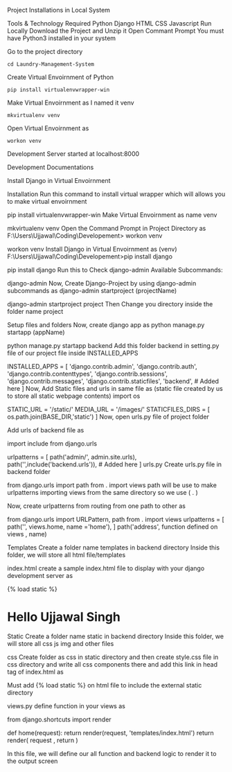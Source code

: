 Project Installations in Local System

Tools & Technology Required
Python
Django
HTML
CSS
Javascript
Run Locally
Download the Project and Unzip it
Open Commant Prompt
You must have Python3 installed in your system

Go to the project directory

    cd Laundry-Management-System
Create Virtual Envoirnment of Python

    pip install virtualenvwrapper-win
Make Virtual Envoirnment as I named it venv

    mkvirtualenv venv
Open Virtual Envoirnment as

    workon venv
Development Server started at localhost:8000

Development Documentations

Install Django in Virtual Envoirnment

Installation
Run this command to install virtual wrapper which will allows you to make virtual envoirnment

pip install virtualenvwrapper-win
Make Virtual Envoirnment as name venv

mkvirtualenv venv
Open the Command Prompt in Project Directory as F:\Users\Ujjawal\Coding\Developement> workon venv

workon venv
Install Django in Virtual Envoirnment as (venv) F:\Users\Ujjawal\Coding\Developement>pip install django

pip install django
Run this to Check django-admin Available Subcommands:

django-admin
Now, Create Django-Project by using django-admin subcommands as django-admin startproject (projectName)

django-admin startproject project
Then Change you directory inside the folder name project

Setup files and folders
Now, create django app as python manage.py startapp (appName)

python manage.py startapp backend
Add this folder backend in setting.py file of our project file inside INSTALLED_APPS

INSTALLED_APPS = [
    'django.contrib.admin',
    'django.contrib.auth',
    'django.contrib.contenttypes',
    'django.contrib.sessions',
    'django.contrib.messages',
    'django.contrib.staticfiles',
    'backend', # Added here
]
Now, Add Static files and urls in same file as (static file created by us to store all static webpage contents) import os

STATIC_URL = '/static/'
MEDIA_URL = '/images/'
STATICFILES_DIRS = [
    os.path.join(BASE_DIR,'static')
]
Now, open urls.py file of project folder

Add urls of backend file as

import include from django.urls

urlpatterns = [
    path('admin/', admin.site.urls),
    path('',include('backend.urls')), # Added here
]
urls.py
Create urls.py file in backend folder

from django.urls import path
from . import views
path will be use to make urlpatterns importing views from the same directory so we use ( . )

Now, create urlpatterns from routing from one path to other as

from django.urls import URLPattern, path
from . import views
urlpatterns = [
    path('', views.home, name ='home'),
]
path('address', function defined on views , name)

Templates
Create a folder name templates in backend directory Inside this folder, we will store all html file/templates

index.html
create a sample index.html file to display with your django development server as

{% load static %}
<!DOCTYPE html>
<html lang="en">
<head>
    <meta charset="UTF-8">
    <meta http-equiv="X-UA-Compatible" content="IE=edge">
    <meta name="viewport" content="width=device-width, initial-scale=1.0">
    <title>Document</title>
    <link href="{% static 'css/style.css'%}" rel="stylesheet">
</head>
<body>
    <h1>Hello Ujjawal Singh</h1>
</body>
</html>
Static
Create a folder name static in backend directory Inside this folder, we will store all css js img and other files

css
Create folder as css in static directory and then create style.css file in css directory and write all css components there and add this link in head tag of index.html as

<link href="{% static 'css/style.css'%}" rel="stylesheet">
Must add {% load static %} on html file to include the external static directory

views.py
define function in your views as

from django.shortcuts import render

def home(request):
    return render(request, 'templates/index.html')
return render( request , return )

In this file, we will define our all function and backend logic to render it to the output screen
